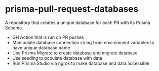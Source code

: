# prisma-pull-request-databases

A repository that creates a unique database for each PR with its Prisma Schema.

- GH Action that is run on PR pushes
- Manipulate database connection string from environment variables to have unique database name
- Use Prisma Migrate to create database and migrate database
- Use seeding to populate database with data
- Run Prisma Studio via ngrok to make database and data accessible
